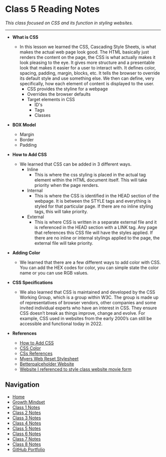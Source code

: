 # Class 5 Reading Notes

_This class focused on CSS and its function in styling websites._
  ***

- **What is CSS**
  - In this lesson we learned the CSS, Cascading Style Sheets, is what makes the actual web page look good. The HTML basically just renders the content on the page, the CSS is what actually makes it look pleasing to the eye. It gives more structure and a presentable look that makes it easier for a user to interact with. It defines color, spacing, padding, margin, blocks, etc. It tells the browser to override its default style and use something else. We then can define, very specifically, how each element of content is displayed to the user.
    - CSS provides the styline for a webpage
    - Overrides the browser defaults
    - Target elements in CSS
      - ID's
      - Tags
      - Classes

- **BOX Model**
  - Margin
  - Border
  - Padding

- **How to Add CSS**
  - We learned that CSS can be added in 3 different ways.
    - Inline
      - This is where the css styling is placed in the actual tag element within the HTML document itself.  This will take priority when the page renders.
    - Internal
      - This is where the CSS is identified in the HEAD section of the webpage.  It is between the STYLE tags and everything is styled for that particular page.  If there are no inline styling tags, this will take priority.
    - External
      - This is where CSS is written in a separate external file and it is referenced in the HEAD section with a LINK tag.  Any page that references this CSS file will have the styles applied.  If there are no inline or internal stylings applied to the page, the external file will take priority.

- **Adding Color**
  - We learned that there are a few different ways to add color with CSS.  You can add the HEX codes for color, you can simple state the color name or you can use RGB values.

- **CSS Specifications**
  - We also learned that CSS is maintained and developed by the CSS Working Group, which is a group within W3C.  The group is made up of representatives of browser vendors, other companies and some invited individual experts who have an interest in CSS.  They ensure CSS doesn’t break as things improve, change and evolve. For example, CSS used in websites from the early 2000’s can still be accessible and functional today in 2022.

- **References**
  - [How to Add CSS](https://www.w3schools.com/css/css_howto.asp)
  - [CSS Color](https://www.w3schools.com/cssref/pr_text_color.asp)
  - [CSs References](https://developer.mozilla.org/en-US/docs/Web/CSS/Reference)
  - [Myers Web Reset Stylesheet](https://meyerweb.com/eric/tools/css/reset/)
  - [Betterpalceholder Website](http://www.betterplaceholder.com)
  - [Website I referenced to style class website movie form](https://www.w3schools.com/css/tryit.asp?filename=trycss_forms)

## Navigation

- [Home](https://mtorres6739.github.io/reading-notes)
- [Growth Mindset](growthMindset)
- [Class 1 Notes](class1)
- [Class 2 Notes](class2)
- [Class 3 Notes](class3)
- [Class 4 Notes](class4)
- [Class 5 Notes](class5)
- [Class 6 Notes](class6)
- [Class 7 Notes](class7)
- [Class 8 Notes](class8)
- [GitHub Portfolio](https://github.com/mtorres6739)
